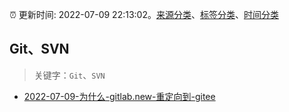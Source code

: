 :alarm_clock: 更新时间: 2022-07-09 22:13:02。[来源分类](../README.md)、[标签分类](../TAGS.md)、[时间分类](../TIMELINE.md)

## Git、SVN


> 关键字：`Git`、`SVN`



- [2022-07-09-为什么-gitlab.new-重定向到-gitee](https://www.v2ex.com/t/865197) 